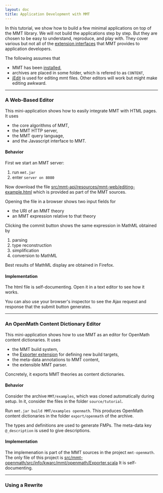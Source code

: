 ```yaml
---
layout: doc
title: Application Development with MMT
---
```


In this tutorial, we show how to build a few minimal applications on top of the MMT library.
We will not build the applications step by step. But they are chosen to be easy to understand, reproduce, and play with.
They cover various but not all of the [extension interfaces](../api/extensions/) that MMT provides to application developers.

The following assumes that

* MMT has been [installed](../../setup),
* archives are placed in some folder, which is refered to as `CONTENT`,
* [jEdit](../../applications/jedit) is used for editing mmt files. <span class="detail">Other editors will work but might make editing awkward.</span>

<hr/>

### A Web-Based Editor

This mini-application shows how to easily integrate MMT with HTML pages.
It uses

* the core algorithms of MMT,
* the MMT HTTP server,
* the MMT query language,
* and the Javascript interface to MMT.

#### Behavior

First we start an MMT server:

 1. run `mmt.jar`
 1. enter `server on 8080`

Now download the file
[src/mmt-api/resources/mmt-web/editing-example.html](https://github.com/UniFormal/MMT/blob/master/src/mmt-api/resources/mmt-web/editing-example.html)
which is provided as part of the MMT sources.

Opening the file in a browser shows two input fields for

 * the URI of an MMT theory
 * an MMT expression relative to that theory

Clicking the commit button shows the same expression in MathML obtained by

 1. parsing
 1. type reconstruction
 1. simplification
 1. conversion to MathML

Best results of MathML display are obtained in Firefox.

#### Implementation

The html file is self-documenting. Open it in a text editor to see how it works.

You can also use your browser's inspector to see the Ajax request and response that the submit button generates.

<hr/>

### An OpenMath Content Dictionary Editor

This mini-application shows how to use MMT as an editor for OpenMath content dictionaries.
It uses

* the MMT build system,
* the [Exporter extension](../api/extensions/) for defining new build targets,
* the meta-data annotations to MMT content,
* the extensible MMT parser.

Concretely, it exports MMT theories as content dictionaries.

#### Behavior

Consider the archive `MMT/examples`, which was cloned automatically during setup.
In it, consider the files in the folder `source/tutorial`.

Run `mmt.jar build MMT/examples openmath`.
This produces OpenMath content dictionaries in the folder `export/openmath` of the archive.

The types and definitions are used to generate FMPs. The meta-data key `@_description` is used to give descriptions.

#### Implementation

The implemenation is part of the MMT sources in the project `mmt-openmath`.
The only file of this project is [src/mmt-openmath/src/info/kwarc/mmt/openmath/Exporter.scala](https://github.com/UniFormal/MMT/blob/master/src/mmt-openmath/src/info/kwarc/mmt/openmath/Exporter.scala)
It is self-documenting.

<hr/>

### Using a Rewrite
